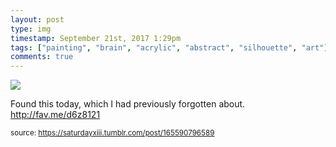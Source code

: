 ```yaml
---
layout: post
type: img
timestamp: September 21st, 2017 1:29pm
tags: ["painting", "brain", "acrylic", "abstract", "silhouette", "art"]
comments: true
---
```

<img src="https://saturdayxiii.github.io/media/165590796589.jpg"/>

Found this today, which I had previously forgotten about.
<a href="http://fav.me/d6z8121" target="_blank">http://fav.me/d6z8121</a><br/>
 
  
<small>source: https://saturdayxiii.tumblr.com/post/165590796589</small>